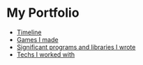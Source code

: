 # My Portfolio
- [Timeline](Timeline.md)
- [Games I made](Games.md)
- [Significant programs and libraries I wrote](Apps.md)
- [Techs I worked with](Techs.md)
